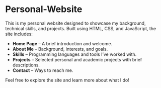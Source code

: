# Personal-Website
This is my personal website designed to showcase my background, technical skills, and projects. Built using HTML, CSS, and JavaScript, the site includes:

- **Home Page** – A brief introduction and welcome.
- **About Me** – Background, interests, and goals.
- **Skills** – Programming languages and tools I’ve worked with.
- **Projects** – Selected personal and academic projects with brief descriptions.
- **Contact** – Ways to reach me.

Feel free to explore the site and learn more about what I do!


